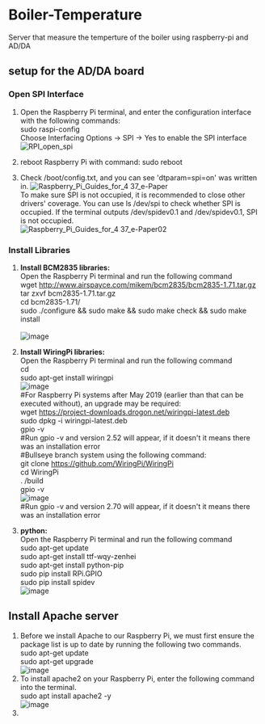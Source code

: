 # Boiler-Temperature
Server that measure the temperture of the boiler using raspberry-pi and AD/DA

## setup for the AD/DA board
### Open SPI Interface
1) Open the Raspberry Pi terminal, and enter the configuration interface with the following commands:<br />
   sudo raspi-config <br />
   Choose Interfacing Options -> SPI -> Yes to enable the SPI interface
![RPI_open_spi](https://github.com/galsal1/Boiler-Temperature/assets/127937643/5255206d-5892-4830-9e7b-d84ad0eec54e)

2) reboot Raspberry Pi with command: sudo reboot

3) Check /boot/config.txt, and you can see 'dtparam=spi=on' was written in.
![Raspberry_Pi_Guides_for_4 37_e-Paper](https://github.com/galsal1/Boiler-Temperature/assets/127937643/0c1a4e2b-d94a-4a75-b6a3-25482b84177b)<br />
To make sure SPI is not occupied, it is recommended to close other drivers' coverage. You can use ls /dev/spi to check whether SPI is occupied. If the terminal outputs /dev/spidev0.1 and /dev/spidev0.1, SPI is not occupied.<br />
![Raspberry_Pi_Guides_for_4 37_e-Paper02](https://github.com/galsal1/Boiler-Temperature/assets/127937643/bcc2126c-b6db-4576-9a76-84b92ddce7e9)
 
### Install Libraries
1) **Install BCM2835 libraries:** </br>
   Open the Raspberry Pi terminal and run the following command </br>
   wget http://www.airspayce.com/mikem/bcm2835/bcm2835-1.71.tar.gz </br>
   tar zxvf bcm2835-1.71.tar.gz </br>
   cd bcm2835-1.71/ </br>
   sudo ./configure && sudo make && sudo make check && sudo make install </br></br>
   ![image](https://github.com/galsal1/Boiler-Temperature/assets/127937643/21ddec5f-ece2-4549-83ba-f4689a613c5b)


2) **Install WiringPi libraries:** </br>
   Open the Raspberry Pi terminal and run the following command</br>
   cd</br>
   sudo apt-get install wiringpi</br>
   ![image](https://github.com/galsal1/Boiler-Temperature/assets/127937643/2109205f-d9b5-44a6-b4dd-d343e2b0b7b2) </br>
   #For Raspberry Pi systems after May 2019 (earlier than that can be executed without), an upgrade may be required:</br>
   wget https://project-downloads.drogon.net/wiringpi-latest.deb </br>
   sudo dpkg -i wiringpi-latest.deb </br>
   gpio -v </br>
   #Run gpio -v and version 2.52 will appear, if it doesn't it means there was an installation error</br>
   #Bullseye branch system using the following command:</br>
   git clone https://github.com/WiringPi/WiringPi</br>
   cd WiringPi</br>
   . /build</br>
   gpio -v</br>
   ![image](https://github.com/galsal1/Boiler-Temperature/assets/127937643/49dbd676-3ae3-40b5-b4f6-da3458c0e12b)</br>
   #Run gpio -v and version 2.70 will appear, if it doesn't it means there was an installation error

3) **python:**</br>
   Open the Raspberry Pi terminal and run the following command</br>
   sudo apt-get update </br>
   sudo apt-get install ttf-wqy-zenhei </br>
   sudo apt-get install python-pip </br>
   sudo pip install RPi.GPIO </br>
   sudo pip install spidev </br>
   ![image](https://github.com/galsal1/Boiler-Temperature/assets/127937643/a1d17f3e-fe7c-4c13-b110-30d42ebb0b64)

## Install Apache server
1) Before we install Apache to our Raspberry Pi, we must first ensure the package list is up to date by running the following two commands.</br>
sudo apt-get update </br>
sudo apt-get upgrade </br>
![image](https://github.com/galsal1/Boiler-Temperature/assets/127937643/ca03e343-1d36-4a02-8ffe-d9661ee356b1)</br>
2) To install apache2 on your Raspberry Pi, enter the following command into the terminal. </br>
sudo apt install apache2 -y </br>
![image](https://github.com/galsal1/Boiler-Temperature/assets/127937643/27126c8a-6483-4616-ac75-88786c6c8ccb)
3)


   
